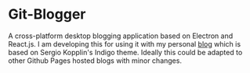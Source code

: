 # Git-Blogger
A cross-platform desktop blogging application based on Electron and React.js. I am developing this for using it with my personal [blog](http://sayakbiswas.github.io) which is based on Sergio Kopplin's Indigo theme. Ideally this could be adapted to other Github Pages hosted blogs with minor changes.
